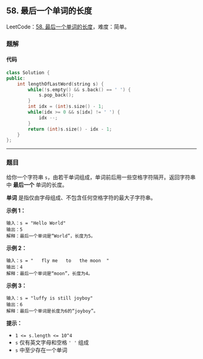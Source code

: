 ## 58. 最后一个单词的长度

LeetCode：[58. 最后一个单词的长度](https://leetcode.cn/problems/length-of-last-word/)，难度：简单。

### 题解

#### 代码

```c++
class Solution {
public:
    int lengthOfLastWord(string s) {
        while(!s.empty() && s.back() == ' ') {
            s.pop_back();
        }
        int idx = (int)s.size() - 1;
        while(idx >= 0 && s[idx] != ' ') {
            idx --;
        }
        return (int)s.size() - idx - 1;
    }
};
```



---



### 题目

给你一个字符串 `s`，由若干单词组成，单词前后用一些空格字符隔开。返回字符串中 **最后一个** 单词的长度。

**单词** 是指仅由字母组成、不包含任何空格字符的最大子字符串。

 

**示例 1：**

```
输入：s = "Hello World"
输出：5
解释：最后一个单词是“World”，长度为5。
```

**示例 2：**

```
输入：s = "   fly me   to   the moon  "
输出：4
解释：最后一个单词是“moon”，长度为4。
```

**示例 3：**

```
输入：s = "luffy is still joyboy"
输出：6
解释：最后一个单词是长度为6的“joyboy”。
```

 

**提示：**

- `1 <= s.length <= 10^4`
- `s` 仅有英文字母和空格 `' '` 组成
- `s` 中至少存在一个单词


